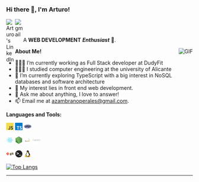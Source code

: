 
<h3 title="hello"> Hi there 👋, I'm Arturo!</h3>

<a href="https://www.linkedin.com/in/arturo-zambrano-perales">
  <img align="left" alt="Arturo's LinkedIn" width="24px" src="https://cdn.jsdelivr.net/npm/simple-icons@v3/icons/linkedin.svg" />
</a>
<a href="mailto:azambranoperales@gmail.com">
  <img align="left" alt="gmail" width="22px" width="24px" src="https://cdn.jsdelivr.net/npm/simple-icons@3.11.0/icons/gmail.svg" />
</a>

<br />
<br />

A **WEB DEVELOPMENT** ***Enthusiast*** 🚀.
 
<!--<img align="right" alt="GIF" src="https://i.pinimg.com/originals/e4/26/70/e426702edf874b181aced1e2fa5c6cde.gif" />-->
<img align="right" alt="GIF" src="https://www.paredro.com/wp-content/uploads/2015/08/dise%C3%B1adores-5c.gif" />

**About Me!**

- 👨🏽‍💻 I’m currently working as Full Stack developer at DudyFit
- 👨🏼‍🎓 I studied computer engineering at the university of Alicante
- 🌱 I’m currently exploring TypeScript with a big interest in NoSQL databases and software architecture
- 🤔 My interest lies in front end web development.
- 💬 Ask me about anything, I love to answer!
- 📫 Email me at [azambranoperales@gmail.com](mailto:azambranoperales@gmail.com).



**Languages and Tools:**  

<code><img height="20" src="https://raw.githubusercontent.com/github/explore/80688e429a7d4ef2fca1e82350fe8e3517d3494d/topics/javascript/javascript.png"></code>
<code><img height="20" src="https://raw.githubusercontent.com/github/explore/80688e429a7d4ef2fca1e82350fe8e3517d3494d/topics/typescript/typescript.png"></code>
<code><img height="20" src="https://raw.githubusercontent.com/github/explore/80688e429a7d4ef2fca1e82350fe8e3517d3494d/topics/php/php.png"></code>

<code><img height="20" src="https://raw.githubusercontent.com/github/explore/80688e429a7d4ef2fca1e82350fe8e3517d3494d/topics/react/react.png"></code>
<code><img height="20" src="https://raw.githubusercontent.com/github/explore/80688e429a7d4ef2fca1e82350fe8e3517d3494d/topics/nodejs/nodejs.png"></code>
<code><img height="20" src="https://raw.githubusercontent.com/github/explore/80688e429a7d4ef2fca1e82350fe8e3517d3494d/topics/mysql/mysql.png"></code>
<code><img height="20" src="https://raw.githubusercontent.com/github/explore/80688e429a7d4ef2fca1e82350fe8e3517d3494d/topics/express/express.png"></code>

<code><img height="20" src="https://raw.githubusercontent.com/github/explore/80688e429a7d4ef2fca1e82350fe8e3517d3494d/topics/git/git.png"></code>
<code><img height="20" src="https://raw.githubusercontent.com/github/explore/80688e429a7d4ef2fca1e82350fe8e3517d3494d/topics/terminal/terminal.png"></code>
<code><img height="20" src="https://raw.githubusercontent.com/github/explore/80688e429a7d4ef2fca1e82350fe8e3517d3494d/topics/linux/linux.png"></code>

[![Top Langs](https://github-readme-stats.vercel.app/api/top-langs/?username=turoar23&hide=css,html,roff,hack&layout=compact)](https://github.com/turoar23/github-readme-stats)


----
<!-- Credit: [Jas-Script](https://github.com/Jas-Script) -->
